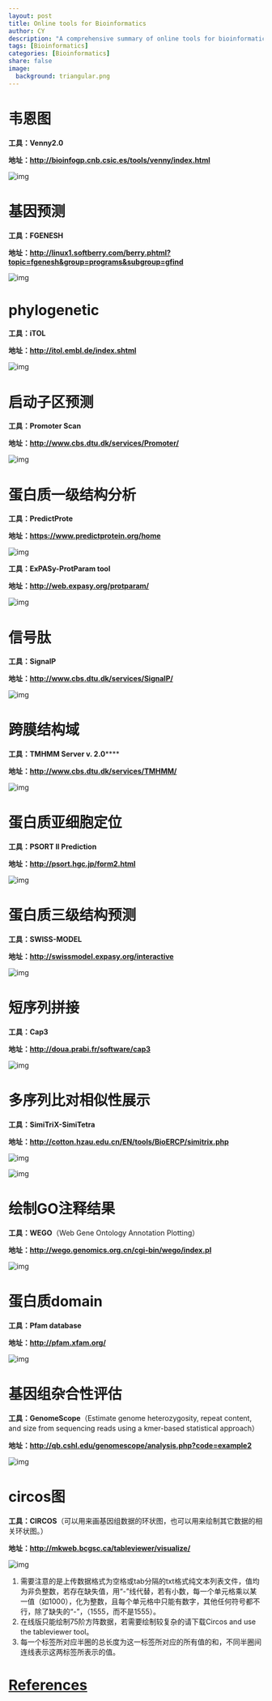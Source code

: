 ```yaml
---
layout: post
title: Online tools for Bioinformatics
author: CY
description: "A comprehensive summary of online tools for bioinformatics analysis"
tags: [Bioinformatics]
categories: [Bioinformatics]
share: false
image:
  background: triangular.png 
---
```


# 韦恩图

**工具：Venny2.0**

**地址：http://bioinfogp.cnb.csic.es/tools/venny/index.html**

![img](https://mmbiz.qpic.cn/mmbiz_png/6kvRq2WRXpia2AjL3icBibP6JGmWZdvgVVI5zAyB9byia0M3rw8Ocq3EsLBNYkEfVnc4DrZKFtDcVmicsacJxuEiayUw/640?wx_fmt=png&tp=webp&wxfrom=5&wx_lazy=1)

# 基因预测

**工具：FGENESH**

**地址：http://linux1.softberry.com/berry.phtml?topic=fgenesh&group=programs&subgroup=gfind**

![img](https://mmbiz.qpic.cn/mmbiz_png/6kvRq2WRXpia2AjL3icBibP6JGmWZdvgVVI8wdzuL2KyMxNetP1kOKic7HKuTT0Upff2hoHWGsPLnr7MEyniaDAwyTg/640?wx_fmt=png&tp=webp&wxfrom=5&wx_lazy=1)

# phylogenetic

**工具：iTOL**

**地址：http://itol.embl.de/index.shtml**

![img](https://mmbiz.qpic.cn/mmbiz_png/6kvRq2WRXpia2AjL3icBibP6JGmWZdvgVVIozolWcz3au8DxZuiccAhFpwmpzzvhuwybHibZJaZBcIpgV8luYxqkjxQ/640?wx_fmt=png&tp=webp&wxfrom=5&wx_lazy=1)

# 启动子区预测

**工具：Promoter Scan**

**地址：http://www.cbs.dtu.dk/services/Promoter/**

![img](https://mmbiz.qpic.cn/mmbiz_png/6kvRq2WRXpia2AjL3icBibP6JGmWZdvgVVIoZO8ibVOFT7DlnnM6Tb6jZ5hVQCAuwr8TV5AsZ2kicMEl0Uic8RxyoWwA/640?wx_fmt=png&tp=webp&wxfrom=5&wx_lazy=1)

# 蛋白质一级结构分析

**工具：PredictProte**

**地址：https://www.predictprotein.org/home**

![img](https://mmbiz.qpic.cn/mmbiz_png/6kvRq2WRXpia2AjL3icBibP6JGmWZdvgVVI5tUNsNcygmcFMF17GzPHKxbiaU6AK1Pj4ZrZ3oMucKoCg6iaIyJ0uicrg/640?wx_fmt=png&tp=webp&wxfrom=5&wx_lazy=1)

**工具：ExPASy-ProtParam tool**

**地址：http://web.expasy.org/protparam/**

![img](https://mmbiz.qpic.cn/mmbiz_png/6kvRq2WRXpia2AjL3icBibP6JGmWZdvgVVIkyWDKle7CNBjwzWS5p8eVT8hHsRicm2N1gQsw20SWC33apCagiaUJyqA/640?wx_fmt=png&tp=webp&wxfrom=5&wx_lazy=1)

# 信号肽

**工具：SignalP**

**地址：http://www.cbs.dtu.dk/services/SignalP/**

![img](https://mmbiz.qpic.cn/mmbiz_png/6kvRq2WRXpia2AjL3icBibP6JGmWZdvgVVIT0icqSeIialDLFeZn4pmljBN1aUnXeb5MtQPSWafLYiaoyv9s3KIdoSWg/640?wx_fmt=png&tp=webp&wxfrom=5&wx_lazy=1)

# 跨膜结构域

**工具：TMHMM Server v. 2.0******

**地址：http://www.cbs.dtu.dk/services/TMHMM/**

![img](https://mmbiz.qpic.cn/mmbiz_png/6kvRq2WRXpia2AjL3icBibP6JGmWZdvgVVIUPBgVw72DnLNlSu51iaDHkFpxhWWXjTVSTcVjFYoCwBaFQHAxpfaZQQ/640?wx_fmt=png&tp=webp&wxfrom=5&wx_lazy=1)

# 蛋白质亚细胞定位

**工具：PSORT II Prediction**

**地址：http://psort.hgc.jp/form2.html**

![img](https://mmbiz.qpic.cn/mmbiz_png/6kvRq2WRXpia2AjL3icBibP6JGmWZdvgVVIO3z7kXV1deEian8lGe5qr8mpzRX4hK4wf8hQMlIPsHYvJQjWuYibAHHg/640?wx_fmt=png&tp=webp&wxfrom=5&wx_lazy=1)

# 蛋白质三级结构预测

**工具：SWISS-MODEL**

**地址：http://swissmodel.expasy.org/interactive**

![img](https://mmbiz.qpic.cn/mmbiz_png/6kvRq2WRXpia2AjL3icBibP6JGmWZdvgVVIanssOpmzXKnSBuicemWBEL8iadYR1DEfd4fZ4JJr9aGoP5l95hYibZBnw/640?wx_fmt=png&tp=webp&wxfrom=5&wx_lazy=1)

# 短序列拼接

**工具：Cap3**

**地址：http://doua.prabi.fr/software/cap3**

![img](https://mmbiz.qpic.cn/mmbiz_png/6kvRq2WRXpia2AjL3icBibP6JGmWZdvgVVI4XwBPkS5lFQh7czR6uJexZ59T1k3icdHMnfZT3KvBt6IoBl4WyLe81w/640?wx_fmt=png&tp=webp&wxfrom=5&wx_lazy=1)

# 多序列比对相似性展示

**工具：SimiTriX-SimiTetra**

**地址：http://cotton.hzau.edu.cn/EN/tools/BioERCP/simitrix.php**

![img](https://mmbiz.qpic.cn/mmbiz_png/6kvRq2WRXpia2AjL3icBibP6JGmWZdvgVVIWSN1a1PBUVcA0Z8UfcYe35EN5nJYXnbLjYibto1VZgSTWUcT7UTqBqQ/640?wx_fmt=png&tp=webp&wxfrom=5&wx_lazy=1)

![img](https://mmbiz.qpic.cn/mmbiz_png/6kvRq2WRXpia2AjL3icBibP6JGmWZdvgVVIHCzkHwrxKIuSkaqaCCkz31rjNlMaOFicbBn5mnTpuhUByvicS3lMg1Aw/640?wx_fmt=png&tp=webp&wxfrom=5&wx_lazy=1)

# 绘制GO注释结果

**工具：WEGO**（Web Gene Ontology Annotation Plotting）

**地址：http://wego.genomics.org.cn/cgi-bin/wego/index.pl**

![img](https://mmbiz.qpic.cn/mmbiz_png/6kvRq2WRXpia2AjL3icBibP6JGmWZdvgVVI6oTPkHZGvYBSx4PHg70CDkkyaTQ2fh8icrLa4BKY7UN3BsPbNkr43fg/640?wx_fmt=png&tp=webp&wxfrom=5&wx_lazy=1)

# 蛋白质domain

**工具：Pfam database**

**地址：http://pfam.xfam.org/**

![img](https://mmbiz.qpic.cn/mmbiz_png/6kvRq2WRXpia2AjL3icBibP6JGmWZdvgVVIK9RNx11czxH4UKBj6fR1LS6hiaNCpDQHVwVa8qUPvT1HxZbcqrsUCKQ/640?wx_fmt=png&tp=webp&wxfrom=5&wx_lazy=1)

# 基因组杂合性评估

**工具：GenomeScope**（Estimate genome heterozygosity, repeat content, and size from sequencing reads using a kmer-based statistical approach）

**地址：http://qb.cshl.edu/genomescope/analysis.php?code=example2**

![img](https://mmbiz.qpic.cn/mmbiz_png/6kvRq2WRXpia2AjL3icBibP6JGmWZdvgVVIhSDZdDeO7n7YSj6hsgEzcHx8YiaZofTzsiaCjn3nGUbnyVHecyibjiaZiag/640?wx_fmt=png&tp=webp&wxfrom=5&wx_lazy=1)

# circos图

**工具：CIRCOS**（可以用来画基因组数据的环状图，也可以用来绘制其它数据的相关环状图。）

**地址：http://mkweb.bcgsc.ca/tableviewer/visualize/**

![img](https://mmbiz.qpic.cn/mmbiz_png/6kvRq2WRXpia2AjL3icBibP6JGmWZdvgVVIEArK6UZCwticoJogzjPIF6OE4xQFdtNxL1C7gpLZ7VlqbCibknNtWicUQ/640?wx_fmt=png&tp=webp&wxfrom=5&wx_lazy=1)

1. 需要注意的是上传数据格式为空格或tab分隔的txt格式纯文本列表文件，值均为非负整数，若存在缺失值，用“-”线代替，若有小数，每一个单元格乘以某一值（如1000），化为整数，且每个单元格中只能有数字，其他任何符号都不行，除了缺失的“-”，（1555，而不是1555）。
2. 在线版只能绘制75阶方阵数据，若需要绘制较复杂的请下载Circos and use the tableviewer tool。
3. 每一个标签所对应半圈的总长度为这一标签所对应的所有值的和，不同半圈间连线表示这两标签所表示的值。

# [References](http://tiramisutes.github.io/2015/08/05/bio-online.html)